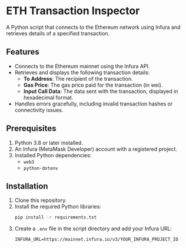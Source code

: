 # ETH Transaction Inspector

A Python script that connects to the Ethereum network using Infura and retrieves details of a specified transaction.

## Features

- Connects to the Ethereum mainnet using the Infura API.
- Retrieves and displays the following transaction details:
    - **To Address**: The recipient of the transaction.
    - **Gas Price**: The gas price paid for the transaction (in wei).
    - **Input Call Data**: The data sent with the transaction, displayed in hexadecimal format.
- Handles errors gracefully, including invalid transaction hashes or connectivity issues.

## Prerequisites

1. Python 3.8 or later installed.
2. An Infura (MetaMask Developer) account with a registered project.
3. Installed Python dependencies:
    - `web3`
    - `python-dotenv`

## Installation

1. Clone this repository.
2. Install the required Python libraries:
    ```bash
    pip install -r requirements.txt
    ```
3. Create a `.env` file in the script directory and add your Infura URL:
    ```
    INFURA_URL=https://mainnet.infura.io/v3/YOUR_INFURA_PROJECT_ID
    ```